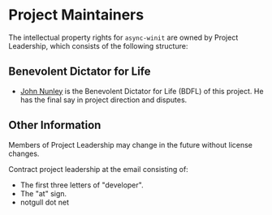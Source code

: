 # Project Maintainers

The intellectual property rights for `async-winit` are owned by Project Leadership, which consists of the following structure:

## Benevolent Dictator for Life

- [John Nunley](https://sr.ht/~notgull) is the Benevolent Dictator for Life (BDFL) of this project. He has the final say in project direction and disputes.

## Other Information

Members of Project Leadership may change in the future without license changes.

Contract project leadership at the email consisting of:

- The first three letters of "developer".
- The "at" sign.
- notgull dot net

